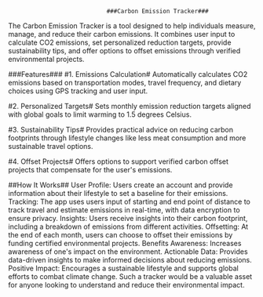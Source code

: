                                 ###Carbon Emission Tracker###


The Carbon Emission Tracker is a tool designed to help individuals measure, manage, and reduce their carbon emissions. It combines user input to calculate CO2 emissions, set personalized reduction targets, provide sustainability tips, and offer options to offset emissions through verified environmental projects.

###Features###
#1. Emissions Calculation#
Automatically calculates CO2 emissions based on transportation modes, travel frequency, and dietary choices using GPS tracking and user input.

#2. Personalized Targets#
Sets monthly emission reduction targets aligned with global goals to limit warming to 1.5 degrees Celsius.

#3. Sustainability Tips#
Provides practical advice on reducing carbon footprints through lifestyle changes like less meat consumption and more sustainable travel options.

#4. Offset Projects#
Offers options to support verified carbon offset projects that compensate for the user's emissions.

##How It Works##
User Profile: Users create an account and provide information about their lifestyle to set a baseline for their emissions.
Tracking: The app uses users input of starting and end point of distance to track travel and estimate emissions in real-time, with data encryption to ensure privacy.
Insights: Users receive insights into their carbon footprint, including a breakdown of emissions from different activities.
Offsetting: At the end of each month, users can choose to offset their emissions by funding certified environmental projects.
Benefits
Awareness: Increases awareness of one's impact on the environment.
Actionable Data: Provides data-driven insights to make informed decisions about reducing emissions.
Positive Impact: Encourages a sustainable lifestyle and supports global efforts to combat climate change.
Such a tracker would be a valuable asset for anyone looking to understand and reduce their environmental impact.
